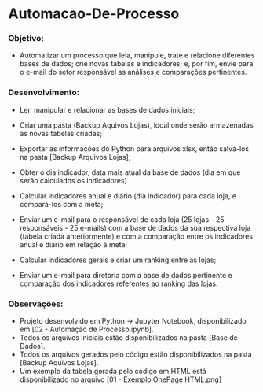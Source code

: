 # Automacao-De-Processo
### Objetivo:
- Automatizar um processo que leia, manipule, trate e relacione diferentes bases de dados; crie novas tabelas e indicadores; e, por fim, envie para o e-mail do setor responsável as análises e comparações pertinentes. 

### Desenvolvimento: 
- Ler, manipular e relacionar as bases de dados iniciais;

- Criar uma pasta (Backup Aquivos Lojas), local onde serão armazenadas as novas tabelas criadas;

- Exportar as informações do Python para arquivos xlsx, então salvá-los na pasta [Backup Arquivos Lojas];

- Obter o dia indicador, data mais atual da base de dados (dia em que serão calculados os indicadores)

- Calcular indicadores anual e diário (dia indicador) para cada loja, e compará-los com a meta;

- Enviar um e-mail para o responsável de cada loja (25 lojas - 25 responsáveis - 25 e-mails) com a base de dados da sua respectiva loja (tabela criada anteriormente)
e com a comparação entre os indicadores anual e diário em relação à meta;

- Calcular indicadores gerais e criar um ranking entre as lojas;

- Enviar um e-mail para diretoria com a base de dados pertinente e comparação dos indicadores referentes ao ranking das lojas.


### Observações:
- Projeto desenvolvido em Python -> Jupyter Notebook, disponibilizado em [02 - Automação de Processo.ipynb].
- Todos os arquivos iniciais estão disponibilizados na pasta [Base de Dados].
- Todos os arquivos gerados pelo código estão disponibilizados na pasta [Backup Aquivos Lojas].
- Um exemplo da tabela gerada pelo código em HTML está disponibilizado no arquivo [01 - Exemplo OnePage HTML.png]
